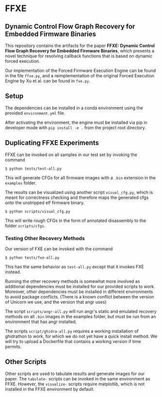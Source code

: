 # FFXE

## Dynamic Control Flow Graph Recovery for Embedded Firmware Binaries

This repository contains the artifacts for the paper **FFXE: Dynamic Control Flow Graph Recovery for Embedded Firmware Binaries**, which presents a novel technique for resolving callback functions that is based on dynamic forced execution.

Our implementation of the Forced Firmware Execution Engine can be found in the file `ffxe.py`, and a reimplementation of the original Forced Execution Engine by Xu et al. can be found in `fxe.py`. 

## Setup

The dependencies can be installed in a conda environment using the provided `environment.yml` file.

After activating the environment, the engine must be installed via pip in developer mode with `pip install -e .` from the project root directory. 

## Duplicating FFXE Experiments

FFXE can be invoked on all samples in our test set by invoking the command

```console
$ python tests/test-all.py
```
This will generate CFGs for all firmware images with a `.bin` extension in the `examples` folder.

The results can be visualized using another script `visual_cfg.py`, which is meant for correctness checking and therefore maps the generated cfgs onto the unstripped elf firmware binary.

```console
$ python scripts/visual_cfg.py
```
This will write rough CFGs in the form of annotated disassembly to the folder `scripts/cfgs`. 

### Testing Other Recovery Methods

Our version of FXE can be invoked with the command
```console
$ python tests/fxe-all.py
```
This has the same behavior as `test-all.py` except that it invokes FXE instead.

Running the other recovery methods is somewhat more involved as additional dependencies must be installed for our provided scripts to work. Moreover, other dependencies must be installed in different environments to avoid package conflicts. (There is a known conflict between the version of Unicorn we use, and the version that angr uses)

The script `scripts/angr-all.py` will run angr's static and emulated recovery methods on all `.bin` images in the examples folder, but must be run from an environment that has angr installed.

The scripts `script/ghidra-all.py` requires a working installation of ghidrathon to work, for which we do not yet have a quick install method. We will try to upload a Dockerfile that contains a working version if time permits.

## Other Scripts

Other scripts are used to tabulate results and generate images for our paper. The `tabulate-` scripts can be invoked in the same environment as FFXE. However, the `visualize-` scripts require matplotlib, which is not installed in the FFXE environment by default.
